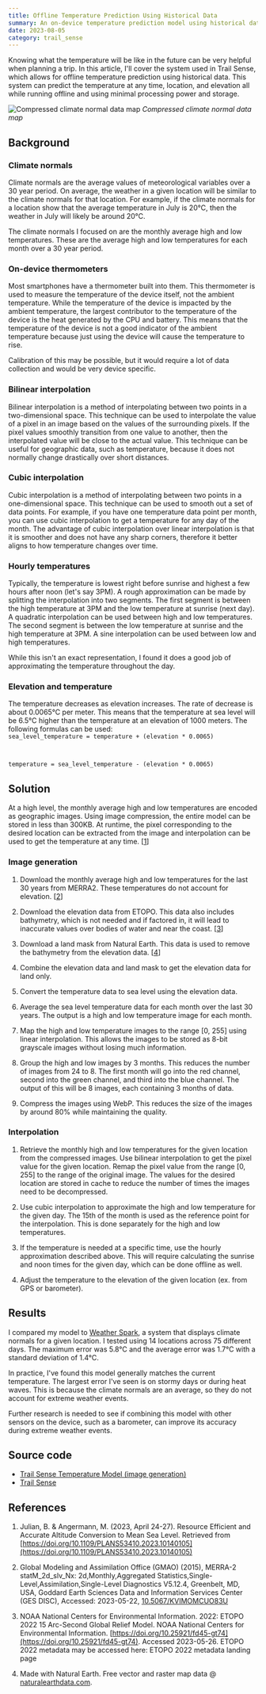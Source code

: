 ```yaml
---
title: Offline Temperature Prediction Using Historical Data
summary: An on-device temperature prediction model using historical data.
date: 2023-08-05
category: trail_sense
---
```


Knowing what the temperature will be like in the future can be very helpful when planning a trip. In this article, I'll cover the system used in Trail Sense, which allows for offline temperature prediction using historical data. This system can predict the temperature at any time, location, and elevation all while running offline and using minimal processing power and storage.

![Compressed climate normal data map](/assets/images/research/historic-temperatures-map.webp)
*Compressed climate normal data map*

## Background

### Climate normals
Climate normals are the average values of meteorological variables over a 30 year period. On average, the weather in a given location will be similar to the climate normals for that location. For example, if the climate normals for a location show that the average temperature in July is 20°C, then the weather in July will likely be around 20°C.

The climate normals I focused on are the monthly average high and low temperatures. These are the average high and low temperatures for each month over a 30 year period.

### On-device thermometers
Most smartphones have a thermometer built into them. This thermometer is used to measure the temperature of the device itself, not the ambient temperature. While the temperature of the device is impacted by the ambient temperature, the largest contributor to the temperature of the device is the heat generated by the CPU and battery. This means that the temperature of the device is not a good indicator of the ambient temperature because just using the device will cause the temperature to rise.

Calibration of this may be possible, but it would require a lot of data collection and would be very device specific.

### Bilinear interpolation
Bilinear interpolation is a method of interpolating between two points in a two-dimensional space. This technique can be used to interpolate the value of a pixel in an image based on the values of the surrounding pixels. If the pixel values smoothly transition from one value to another, then the interpolated value will be close to the actual value. This technique can be useful for geographic data, such as temperature, because it does not normally change drastically over short distances.

### Cubic interpolation
Cubic interpolation is a method of interpolating between two points in a one-dimensional space. This technique can be used to smooth out a set of data points. For example, if you have one temperature data point per month, you can use cubic interpolation to get a temperature for any day of the month. The advantage of cubic interpolation over linear interpolation is that it is smoother and does not have any sharp corners, therefore it better aligns to how temperature changes over time.

### Hourly temperatures
Typically, the temperature is lowest right before sunrise and highest a few hours after noon (let's say 3PM). A rough approximation can be made by splitting the interpolation into two segments. The first segment is between the high temperature at 3PM and the low temperature at sunrise (next day). A quadratic interpolation can be used between high and low temperatures. The second segment is between the low temperature at sunrise and the high temperature at 3PM. A sine interpolation can be used between low and high temperatures.

While this isn't an exact representation, I found it does a good job of approximating the temperature throughout the day.

### Elevation and temperature
The temperature decreases as elevation increases. The rate of decrease is about 0.0065°C per meter. This means that the temperature at sea level will be 6.5°C higher than the temperature at an elevation of 1000 meters. The following formulas can be used:
<code>
sea_level_temperature = temperature + (elevation * 0.0065)

temperature = sea_level_temperature - (elevation * 0.0065)
</code>

## Solution
At a high level, the monthly average high and low temperatures are encoded as geographic images. Using image compression, the entire model can be stored in less than 300KB. At runtime, the pixel corresponding to the desired location can be extracted from the image and interpolation can be used to get the temperature at any time. [[1](https://doi.org/10.1109/PLANS53410.2023.10140105)]

### Image generation
1. Download the monthly average high and low temperatures for the last 30 years from MERRA2. These temperatures do not account for elevation. [[2](https://doi.org/10.5067/KVIMOMCUO83U)]

2. Download the elevation data from ETOPO. This data also includes bathymetry, which is not needed and if factored in, it will lead to inaccurate values over bodies of water and near the coast. [[3](https://doi.org/10.25921/fd45-gt74)]

3. Download a land mask from Natural Earth. This data is used to remove the bathymetry from the elevation data. [[4](https://www.naturalearthdata.com/)]

4. Combine the elevation data and land mask to get the elevation data for land only.

5. Convert the temperature data to sea level using the elevation data.

6. Average the sea level temperature data for each month over the last 30 years. The output is a high and low temperature image for each month.

7. Map the high and low temperature images to the range [0, 255] using linear interpolation. This allows the images to be stored as 8-bit grayscale images without losing much information.

8. Group the high and low images by 3 months. This reduces the number of images from 24 to 8. The first month will go into the red channel, second into the green channel, and third into the blue channel. The output of this will be 8 images, each containing 3 months of data.

9. Compress the images using WebP. This reduces the size of the images by around 80% while maintaining the quality.

### Interpolation
1. Retrieve the monthly high and low temperatures for the given location from the compressed images. Use bilinear interpolation to get the pixel value for the given location. Remap the pixel value from the range [0, 255] to the range of the original image. The values for the desired location are stored in cache to reduce the number of times the images need to be decompressed.

2. Use cubic interpolation to approximate the high and low temperature for the given day. The 15th of the month is used as the reference point for the interpolation. This is done separately for the high and low temperatures.

3. If the temperature is needed at a specific time, use the hourly approximation described above. This will require calculating the sunrise and noon times for the given day, which can be done offline as well.

4. Adjust the temperature to the elevation of the given location (ex. from GPS or barometer).

## Results
I compared my model to [Weather Spark](https://weatherspark.com/), a system that displays climate normals for a given location. I tested using 14 locations across 75 different days. The maximum error was 5.8°C and the average error was 1.7°C with a standard deviation of 1.4°C.

In practice, I've found this model generally matches the current temperature. The largest error I've seen is on stormy days or during heat waves. This is because the climate normals are an average, so they do not account for extreme weather events.

Further research is needed to see if combining this model with other sensors on the device, such as a barometer, can improve its accuracy during extreme weather events.

## Source code
- [Trail Sense Temperature Model (image generation)](https://github.com/kylecorry31/Trail-Sense-Temperature-Model)
- [Trail Sense](https://github.com/kylecorry31/Trail-Sense)

## References
1. Julian, B. & Angermann, M. (2023, April 24-27). Resource Efficient and Accurate Altitude Conversion to Mean Sea Level. Retrieved from [https://doi.org/10.1109/PLANS53410.2023.10140105](https://doi.org/10.1109/PLANS53410.2023.10140105)

3. Global Modeling and Assimilation Office (GMAO) (2015), MERRA-2 statM_2d_slv_Nx: 2d,Monthly,Aggregated Statistics,Single-Level,Assimilation,Single-Level Diagnostics V5.12.4, Greenbelt, MD, USA, Goddard Earth Sciences Data and Information Services Center (GES DISC), Accessed: 2023-05-22, [10.5067/KVIMOMCUO83U](https://doi.org/10.5067/KVIMOMCUO83U)

3. NOAA National Centers for Environmental Information. 2022: ETOPO 2022 15 Arc-Second Global Relief Model. NOAA National Centers for Environmental Information. [https://doi.org/10.25921/fd45-gt74](https://doi.org/10.25921/fd45-gt74). Accessed 2023-05-26. ETOPO 2022 metadata may be accessed here: ETOPO 2022 metadata landing page

4. Made with Natural Earth. Free vector and raster map data @ [naturalearthdata.com](https://www.naturalearthdata.com/).